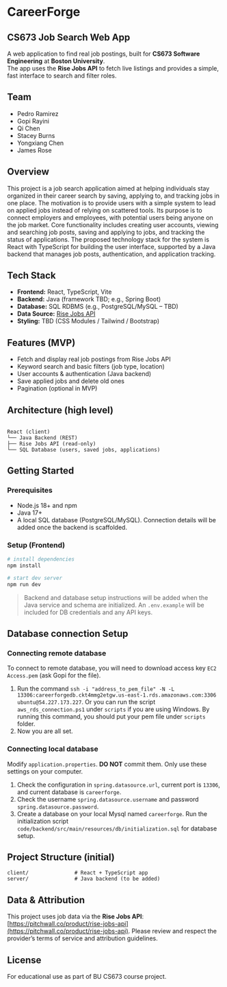 # CareerForge

## CS673 Job Search Web App

A web application to find real job postings, built for **CS673 Software Engineering** at **Boston University**.  
The app uses the **Rise Jobs API** to fetch live listings and provides a simple, fast interface to search and filter roles.

## Team

- Pedro Ramirez
- Gopi Rayini
- Qi Chen
- Stacey Burns
- Yongxiang Chen
- James Rose

## Overview

This project is a job search application aimed at helping individuals stay organized in their career search by saving, applying to, and tracking jobs in one place. The motivation is to provide users with a simple system to lead on applied jobs instead of relying on scattered tools. Its purpose is to connect employers and employees, with potential users being anyone on the job market. Core functionality includes creating user accounts, viewing and searching job posts, saving and applying to jobs, and tracking the status of applications. The proposed technology stack for the system is React with TypeScript for building the user interface, supported by a Java backend that manages job posts, authentication, and application tracking.

## Tech Stack

- **Frontend:** React, TypeScript, Vite
- **Backend:** Java (framework TBD; e.g., Spring Boot)
- **Database:** SQL RDBMS (e.g., PostgreSQL/MySQL – TBD)
- **Data Source:** [Rise Jobs API](https://pitchwall.co/product/rise-jobs-api)
- **Styling:** TBD (CSS Modules / Tailwind / Bootstrap)

## Features (MVP)

- Fetch and display real job postings from Rise Jobs API
- Keyword search and basic filters (job type, location)
- User accounts & authentication (Java backend)
- Save applied jobs and delete old ones
- Pagination (optional in MVP)

## Architecture (high level)

```

React (client)
└── Java Backend (REST)
├── Rise Jobs API (read-only)
└── SQL Database (users, saved jobs, applications)

```

## Getting Started

### Prerequisites

- Node.js 18+ and npm
- Java 17+
- A local SQL database (PostgreSQL/MySQL). Connection details will be added once the backend is scaffolded.

### Setup (Frontend)

```bash
# install dependencies
npm install

# start dev server
npm run dev
```

> Backend and database setup instructions will be added when the Java service and schema are initialized. An `.env.example` will be included for DB credentials and any API keys.

## Database connection Setup

### Connecting remote database

To connect to remote database, you will need to download access key `EC2 Access.pem` (ask Gopi for the file).

1. Run the command `ssh -i "address_to_pem_file" -N -L 13306:careerforgedb.ckt4mmg2etgw.us-east-1.rds.amazonaws.com:3306 ubuntu@54.227.173.227`. Or you can run the script `aws_rds_connection.ps1` under `scripts` if you are using Windows. By running this command, you should put your pem file under `scripts` folder.
2. Now you are all set.

### Connecting local database

Modify `application.properties`. **DO NOT** commit them. Only use these settings on your computer.

1. Check the configuration in `spring.datasource.url`, current port is `13306`, and current database is `careerforge`.
2. Check the username `spring.datasource.username` and password `spring.datasource.password`.
3. Create a database on your local Mysql named `careerforge`. Run the initialization script `code/backend/src/main/resources/db/initialization.sql` for database setup.

## Project Structure (initial)

```
client/               # React + TypeScript app
server/               # Java backend (to be added)
```

## Data & Attribution

This project uses job data via the **Rise Jobs API**: [https://pitchwall.co/product/rise-jobs-api](https://pitchwall.co/product/rise-jobs-api).
Please review and respect the provider’s terms of service and attribution guidelines.

## License

For educational use as part of BU CS673 course project.
